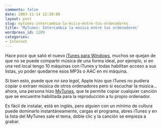 ```yaml
---
comments: false
date: 2003-11-14 12:20:09
layout: post
slug: mytunes-intercambia-la-msica-entre-tus-ordenadores
title: 'MyTunes: Intercambia la música entre tus ordenadores'
wordpress_id: 1289
categories:
- Internet
---
```


Hace poco que salió el nuevo [iTunes para Windows](http://www.apple.com/itunes/), muchos se quejan de que no se puede compartir música de una forma ideal, por ejemplo, si en una red local tengo 10 máquinas con iTunes y todas habilitan acceso a sus listas, yo poder quedarme esos MP3s o AAC en mi máquina.





Si bien esto, puede que _no sea legal_, Apple hizo que iTunes no pudiera copiar o extraer música de otros ordenadores pero si escuchar la música… ahora, una persona hizo [MyTunes](http://www.drunkenaardvark.com), que te permite copiar cualquier canción que se encuentre habilitada para la reproducción a tu propio ordenador.





Es fácil de instalar, está en inglés, pero alguien con un mínimo de cultura puede dominarlo instantáneamente, cargas el programa, abres iTunes y en la lista del MyTunes sale el tema, doble clic y la canción se empieza a grabar.




 
